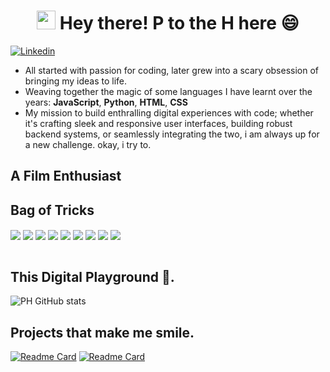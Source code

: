 <h1 align='center'>
  <img src="https://raw.githubusercontent.com/iampavangandhi/iampavangandhi/master/gifs/Hi.gif" width="30px">
  Hey there! P to the H here 😄
</h1>

[![Linkedin](https://img.shields.io/badge/LinkedIn-blue?style=for-the-badge&logo=linkedin&labelColor=blue&link=https://www.linkedin.com/in/ph-nyarang%C3%B8-588685265/)](https://www.linkedin.com/in/ph-nyarang%C3%B8-588685265/)


<!--
**magvtv/magvtv** is a ✨ _special_ ✨ repository because its `README.md` (this file) appears on your GitHub profile.
Here are some ideas to get you started:

- 🔭 I’m currently working on ...
- 🌱 I’m currently learning ...
- 👯 I’m looking to collaborate on ...
- 🤔 I’m looking for help with ...
- 💬 Ask me about ...
- 📫 How to reach me: ...
- 😄 Pronouns: ...
- ⚡ Fun fact: ...
-->

- All started with passion for coding, later grew into a scary obsession of bringing my ideas to life.
- Weaving together the magic of some languages I have learnt over the years: **JavaScript**, **Python**, **HTML**, **CSS**
- My mission to build enthralling digital experiences with code; whether it's crafting sleek and responsive user interfaces, building robust backend systems, or seamlessly integrating the two, i am always up for a new challenge. okay, i try to.

## A Film Enthusiast

## Bag of Tricks 
<div>
  <img align="center" src="https://img.shields.io/badge/javascript-%23323330.svg?style=for-the-badge&logo=javascript&logoColor=%23F7DF1E">
  <img align="center" src="https://img.shields.io/badge/typescript-%23007ACC.svg?style=for-the-badge&logo=typescript&logoColor=white"/>
  <img align="center" src="https://img.shields.io/badge/html5-%23E34F26.svg?style=for-the-badge&logo=html5&logoColor=white">
  <img align="center" src="https://img.shields.io/badge/css3-%231572B6.svg?style=for-the-badge&logo=css3&logoColor=white"/>
  <img align="center" src="https://img.shields.io/badge/python-3670A0?style=for-the-badge&logo=python&logoColor=ffdd54"/>
  <img align="center" src="https://img.shields.io/badge/git-%23F05033.svg?style=for-the-badge&logo=git&logoColor=white"/>
  <img align="center" src="https://img.shields.io/badge/django-%23092E20.svg?style=for-the-badge&logo=django&logoColor=white"/>
  <img align="center" src="https://img.shields.io/badge/react-%2320232a.svg?style=for-the-badge&logo=react&logoColor=%2361DAFB"/>
  <img align="center" src="https://img.shields.io/badge/mysql-%2300f.svg?style=for-the-badge&logo=mysql&logoColor=white"/>
</div>

<br>

## This Digital Playground 🛝.
![PH GitHub stats](https://github-readme-stats.vercel.app/api?username=magvtv&show_icons=true&theme=merko)


## Projects that make me smile.
[![Readme Card](https://github-readme-stats.vercel.app/api/pin/?username=magvtv&repo=VisualJS&theme=github_dark)](https://github.com/magvtv/VisualJS)
[![Readme Card](https://github-readme-stats.vercel.app/api/pin/?username=magvtv&repo=08_Jorja&theme=github_dark)](https://github.com/magvtv/08_Jorja)


